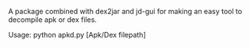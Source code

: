 A package combined with dex2jar and jd-gui for making an easy tool to decompile apk or dex files. 

Usage: python apkd.py [Apk/Dex filepath]

